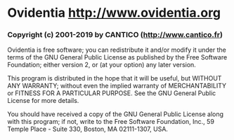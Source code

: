 # Ovidentia http://www.ovidentia.org
### Copyright (c) 2001-2019 by CANTICO (http://www.cantico.fr)

Ovidentia is free software; you can redistribute it and/or modify
it under the terms of the GNU General Public License as published by
the Free Software Foundation; either version 2, or (at your option)
any later version.

This program is distributed in the hope that it will be useful, but
WITHOUT ANY WARRANTY; without even the implied warranty of
MERCHANTABILITY or FITNESS FOR A PARTICULAR PURPOSE.
See the  GNU General Public License for more details.

You should have received a copy of the GNU General Public License
along with this program; if not, write to the Free Software
Foundation, Inc., 59 Temple Place - Suite 330, Boston, MA 02111-1307,
USA.